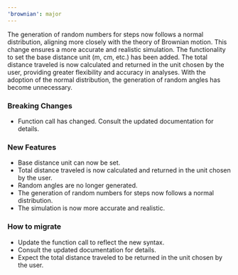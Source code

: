 ```yaml
---
'brownian': major
---
```


The generation of random numbers for steps now follows a normal distribution, aligning more closely with the theory of Brownian motion. This change ensures a more accurate and realistic simulation. The functionality to set the base distance unit (m, cm, etc.) has been added. The total distance traveled is now calculated and returned in the unit chosen by the user, providing greater flexibility and accuracy in analyses. With the adoption of the normal distribution, the generation of random angles has become unnecessary.

### Breaking Changes

-   Function call has changed. Consult the updated documentation for details.

### New Features

-   Base distance unit can now be set.
-   Total distance traveled is now calculated and returned in the unit chosen by the user.
-   Random angles are no longer generated.
-   The generation of random numbers for steps now follows a normal distribution.
-   The simulation is now more accurate and realistic.

### How to migrate

-   Update the function call to reflect the new syntax.
-   Consult the updated documentation for details.
-   Expect the total distance traveled to be returned in the unit chosen by the user.
